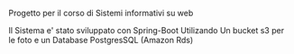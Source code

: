Progetto per il corso di Sistemi informativi su web

Il Sistema e' stato sviluppato con Spring-Boot 
Utilizando Un bucket s3 per le foto e un Database PostgresSQL (Amazon Rds)
